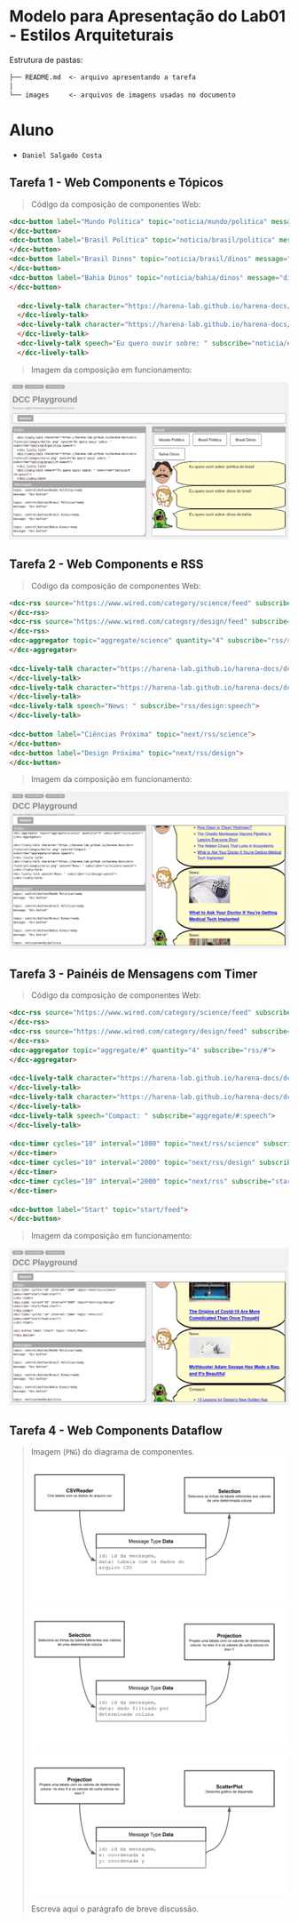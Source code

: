 # Modelo para Apresentação do Lab01 - Estilos Arquiteturais

Estrutura de pastas:

~~~
├── README.md  <- arquivo apresentando a tarefa
│
└── images     <- arquivos de imagens usadas no documento
~~~

# Aluno
* `Daniel Salgado Costa`

## Tarefa 1 - Web Components e Tópicos

> Código da composição de componentes Web:

~~~html
<dcc-button label="Mundo Política" topic="noticia/mundo/politica" message="política do mundo">
</dcc-button>
<dcc-button label="Brasil Política" topic="noticia/brasil/politica" message="política do brasil">
</dcc-button>
<dcc-button label="Brasil Dinos" topic="noticia/brasil/dinos" message="dinos do brasil">
</dcc-button>
<dcc-button label="Bahia Dinos" topic="noticia/bahia/dinos" message="dinos da bahia">
</dcc-button>

  <dcc-lively-talk character="https://harena-lab.github.io/harena-docs/dccs/tutorial/images/doctor.png" speech="Eu quero ouvir sobre: " subscribe="noticia/#/politica:speech">
  </dcc-lively-talk>
  <dcc-lively-talk character="https://harena-lab.github.io/harena-docs/dccs/tutorial/images/nurse.png" speech="Eu quero ouvir sobre: " subscribe="noticia/brasil/#:speech">
  </dcc-lively-talk>
  <dcc-lively-talk speech="Eu quero ouvir sobre: " subscribe="noticia/#/#:speech">
  </dcc-lively-talk>
~~~

> Imagem da composição em funcionamento:

![Composition Screenshot](images/tarefa01.png)

## Tarefa 2 - Web Components e RSS
> Código da composição de componentes Web:

~~~html
<dcc-rss source="https://www.wired.com/category/science/feed" subscribe="next/rss/science:next" topic="rss/science">
</dcc-rss>
<dcc-rss source="https://www.wired.com/category/design/feed" subscribe="next/rss/design:next" topic="rss/design">
</dcc-rss>
<dcc-aggregator topic="aggregate/science" quantity="4" subscribe="rss/science">
</dcc-aggregator>

<dcc-lively-talk character="https://harena-lab.github.io/harena-docs/dccs/tutorial/images/doctor.png" speech="Compact: " subscribe="aggregate/science:speech">
</dcc-lively-talk>
<dcc-lively-talk character="https://harena-lab.github.io/harena-docs/dccs/tutorial/images/nurse.png" speech="News: " subscribe="rss/science:speech">
</dcc-lively-talk>
<dcc-lively-talk speech="News: " subscribe="rss/design:speech">
</dcc-lively-talk>

<dcc-button label="Ciências Próxima" topic="next/rss/science">
</dcc-button>
<dcc-button label="Design Próxima" topic="next/rss/design">
</dcc-button>
~~~

> Imagem da composição em funcionamento:

![Composition Screenshot](images/tarefa02.png)

## Tarefa 3 - Painéis de Mensagens com Timer
> Código da composição de componentes Web:

~~~html
<dcc-rss source="https://www.wired.com/category/science/feed" subscribe="next/rss/science:next" topic="rss/science">
</dcc-rss>
<dcc-rss source="https://www.wired.com/category/design/feed" subscribe="next/rss/design:next" topic="rss/design">
</dcc-rss>
<dcc-aggregator topic="aggregate/#" quantity="4" subscribe="rss/#">
</dcc-aggregator>

<dcc-lively-talk character="https://harena-lab.github.io/harena-docs/dccs/tutorial/images/doctor.png" speech="News: " subscribe="rss/science:speech">
</dcc-lively-talk>
<dcc-lively-talk character="https://harena-lab.github.io/harena-docs/dccs/tutorial/images/nurse.png" speech="News: " subscribe="rss/design:speech">
</dcc-lively-talk>
<dcc-lively-talk speech="Compact: " subscribe="aggregate/#:speech">
</dcc-lively-talk>

<dcc-timer cycles="10" interval="1000" topic="next/rss/science" subscribe="start/feed:start">
</dcc-timer>
<dcc-timer cycles="10" interval="2000" topic="next/rss/design" subscribe="start/feed:start">
</dcc-timer>
<dcc-timer cycles="10" interval="2000" topic="next/rss" subscribe="start/feed:start">
</dcc-timer>

<dcc-button label="Start" topic="start/feed">
</dcc-button>
~~~

> Imagem da composição em funcionamento:

![Composition Screenshot](images/tarefa03.png)

## Tarefa 4 - Web Components Dataflow
> Imagem (`PNG`) do diagrama de componentes.
![Diagrama 1](images/lab1_diagramas_de_referencia_01.png)
![Diagrama 2](images/lab1_diagramas_de_referencia_02.png)
![Diagrama 3](images/lab1_diagramas_de_referencia_03.png)
>
> Escreva aqui o parágrafo de breve discussão.
